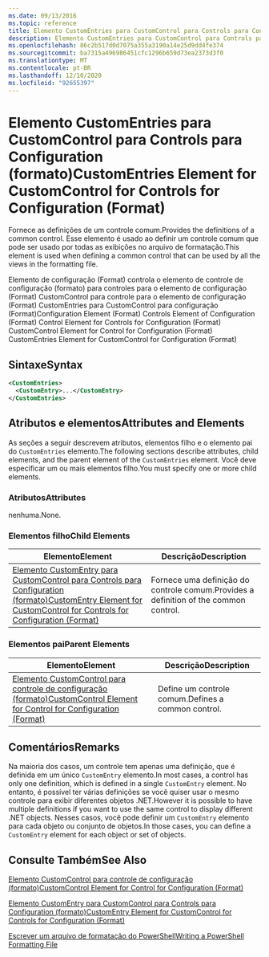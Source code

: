 ```yaml
---
ms.date: 09/13/2016
ms.topic: reference
title: Elemento CustomEntries para CustomControl para Controls para Configuration (formato)
description: Elemento CustomEntries para CustomControl para Controls para Configuration (formato)
ms.openlocfilehash: 86c2b517d0d7075a355a3190a14e25d9dd4fe374
ms.sourcegitcommit: ba7315a496986451cfc1296b659d73ea2373d3f0
ms.translationtype: MT
ms.contentlocale: pt-BR
ms.lasthandoff: 12/10/2020
ms.locfileid: "92655397"
---
```

# <a name="customentries-element-for-customcontrol-for-controls-for-configuration-format"></a><span data-ttu-id="6e5cb-103">Elemento CustomEntries para CustomControl para Controls para Configuration (formato)</span><span class="sxs-lookup"><span data-stu-id="6e5cb-103">CustomEntries Element for CustomControl for Controls for Configuration (Format)</span></span>

<span data-ttu-id="6e5cb-104">Fornece as definições de um controle comum.</span><span class="sxs-lookup"><span data-stu-id="6e5cb-104">Provides the definitions of a common control.</span></span> <span data-ttu-id="6e5cb-105">Esse elemento é usado ao definir um controle comum que pode ser usado por todas as exibições no arquivo de formatação.</span><span class="sxs-lookup"><span data-stu-id="6e5cb-105">This element is used when defining a common control that can be used by all the views in the formatting file.</span></span>

<span data-ttu-id="6e5cb-106">Elemento de configuração (Format) controla o elemento de controle de configuração (formato) para controles para o elemento de configuração (Format) CustomControl para controle para o elemento de configuração (Format) CustomEntries para CustomControl para configuração (Format)</span><span class="sxs-lookup"><span data-stu-id="6e5cb-106">Configuration Element (Format) Controls Element of Configuration (Format) Control Element for Controls for Configuration (Format) CustomControl Element for Control for Configuration (Format) CustomEntries Element for CustomControl for Configuration (Format)</span></span>

## <a name="syntax"></a><span data-ttu-id="6e5cb-107">Sintaxe</span><span class="sxs-lookup"><span data-stu-id="6e5cb-107">Syntax</span></span>

```xml
<CustomEntries>
  <CustomEntry>...</CustomEntry>
</CustomEntries>

```

## <a name="attributes-and-elements"></a><span data-ttu-id="6e5cb-108">Atributos e elementos</span><span class="sxs-lookup"><span data-stu-id="6e5cb-108">Attributes and Elements</span></span>

<span data-ttu-id="6e5cb-109">As seções a seguir descrevem atributos, elementos filho e o elemento pai do `CustomEntries` elemento.</span><span class="sxs-lookup"><span data-stu-id="6e5cb-109">The following sections describe attributes, child elements, and the parent element of the `CustomEntries` element.</span></span> <span data-ttu-id="6e5cb-110">Você deve especificar um ou mais elementos filho.</span><span class="sxs-lookup"><span data-stu-id="6e5cb-110">You must specify one or more child elements.</span></span>

### <a name="attributes"></a><span data-ttu-id="6e5cb-111">Atributos</span><span class="sxs-lookup"><span data-stu-id="6e5cb-111">Attributes</span></span>

<span data-ttu-id="6e5cb-112">nenhuma.</span><span class="sxs-lookup"><span data-stu-id="6e5cb-112">None.</span></span>

### <a name="child-elements"></a><span data-ttu-id="6e5cb-113">Elementos filho</span><span class="sxs-lookup"><span data-stu-id="6e5cb-113">Child Elements</span></span>

|<span data-ttu-id="6e5cb-114">Elemento</span><span class="sxs-lookup"><span data-stu-id="6e5cb-114">Element</span></span>|<span data-ttu-id="6e5cb-115">Descrição</span><span class="sxs-lookup"><span data-stu-id="6e5cb-115">Description</span></span>|
|-------------|-----------------|
|[<span data-ttu-id="6e5cb-116">Elemento CustomEntry para CustomControl para Controls para Configuration (formato)</span><span class="sxs-lookup"><span data-stu-id="6e5cb-116">CustomEntry Element for CustomControl for Controls for Configuration (Format)</span></span>](./customentry-element-for-customcontrol-for-controls-for-configuration-format.md)|<span data-ttu-id="6e5cb-117">Fornece uma definição do controle comum.</span><span class="sxs-lookup"><span data-stu-id="6e5cb-117">Provides a definition of the common control.</span></span>|

### <a name="parent-elements"></a><span data-ttu-id="6e5cb-118">Elementos pai</span><span class="sxs-lookup"><span data-stu-id="6e5cb-118">Parent Elements</span></span>

|<span data-ttu-id="6e5cb-119">Elemento</span><span class="sxs-lookup"><span data-stu-id="6e5cb-119">Element</span></span>|<span data-ttu-id="6e5cb-120">Descrição</span><span class="sxs-lookup"><span data-stu-id="6e5cb-120">Description</span></span>|
|-------------|-----------------|
|[<span data-ttu-id="6e5cb-121">Elemento CustomControl para controle de configuração (formato)</span><span class="sxs-lookup"><span data-stu-id="6e5cb-121">CustomControl Element for Control for Configuration (Format)</span></span>](./customcontrol-element-for-control-for-controls-for-configuration-format.md)|<span data-ttu-id="6e5cb-122">Define um controle comum.</span><span class="sxs-lookup"><span data-stu-id="6e5cb-122">Defines a common control.</span></span>|

## <a name="remarks"></a><span data-ttu-id="6e5cb-123">Comentários</span><span class="sxs-lookup"><span data-stu-id="6e5cb-123">Remarks</span></span>

<span data-ttu-id="6e5cb-124">Na maioria dos casos, um controle tem apenas uma definição, que é definida em um único `CustomEntry` elemento.</span><span class="sxs-lookup"><span data-stu-id="6e5cb-124">In most cases, a control has only one definition, which is defined in a single `CustomEntry` element.</span></span> <span data-ttu-id="6e5cb-125">No entanto, é possível ter várias definições se você quiser usar o mesmo controle para exibir diferentes objetos .NET.</span><span class="sxs-lookup"><span data-stu-id="6e5cb-125">However it is possible to have multiple definitions if you want to use the same control to display different .NET objects.</span></span> <span data-ttu-id="6e5cb-126">Nesses casos, você pode definir um `CustomEntry` elemento para cada objeto ou conjunto de objetos.</span><span class="sxs-lookup"><span data-stu-id="6e5cb-126">In those cases, you can define a `CustomEntry` element for each object or set of objects.</span></span>

## <a name="see-also"></a><span data-ttu-id="6e5cb-127">Consulte Também</span><span class="sxs-lookup"><span data-stu-id="6e5cb-127">See Also</span></span>

[<span data-ttu-id="6e5cb-128">Elemento CustomControl para controle de configuração (formato)</span><span class="sxs-lookup"><span data-stu-id="6e5cb-128">CustomControl Element for Control for Configuration (Format)</span></span>](./customcontrol-element-for-control-for-controls-for-configuration-format.md)

[<span data-ttu-id="6e5cb-129">Elemento CustomEntry para CustomControl para Controls para Configuration (formato)</span><span class="sxs-lookup"><span data-stu-id="6e5cb-129">CustomEntry Element for CustomControl for Controls for Configuration (Format)</span></span>](./customentry-element-for-customcontrol-for-controls-for-configuration-format.md)

[<span data-ttu-id="6e5cb-130">Escrever um arquivo de formatação do PowerShell</span><span class="sxs-lookup"><span data-stu-id="6e5cb-130">Writing a PowerShell Formatting File</span></span>](./writing-a-powershell-formatting-file.md)
